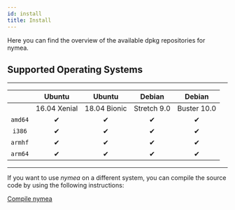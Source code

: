 ```yaml
---
id: install
title: Install
---
```


Here you can find the overview of the available dpkg repositories for nymea.

## Supported Operating Systems

-----------------------------------------------------------------------------------------------------
|              |    Ubuntu    |    Ubuntu    |    Debian    |    Debian    |
|:------------:|:------------:|:------------:|:------------:|:------------:|
|              | 16.04 Xenial | 18.04 Bionic |  Stretch 9.0 | Buster 10.0 |
| `amd64`      |       ✔      |       ✔      |       ✔      |       ✔      |
| `i386`       |       ✔      |       ✔      |       ✔      |       ✔      |
| `armhf`      |       ✔      |       ✔      |       ✔      |       ✔      |
| `arm64`      |       ✔      |       ✔      |       ✔      |       ✔      |
-----------------------------------------------------------------------

If you want to use *nymea* on a different system, you can compile the source code by using the following instructions:

[Compile nymea](/en/wiki/nymea/master/build)
